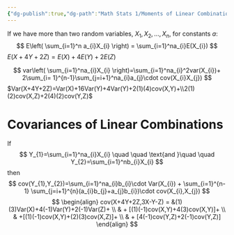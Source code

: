 ```yaml
---
{"dg-publish":true,"dg-path":"Math Stats 1/Moments of Linear Combinations.md","permalink":"/math-stats-1/moments-of-linear-combinations/","created":"2024-11-12T16:45:03.505-05:00","updated":"2025-07-07T18:02:31.360-04:00"}
---
```


If we have more than two random variables, $X_{1},X_{2},\dots,X_{n}$, for constants $a$:
$$
E\left( \sum_{i=1}^n a_{i}X_{i} \right) = \sum_{i=1}^na_{i}E(X_{i})
$$
$E(X+4Y+2Z)=E(X)+4E(Y)+2E(Z)$

$$
var\left( \sum_{i=1}^na_{i}X_{i} \right)=\sum_{i=1}^na_{i}^2var(X_{i})+ 2\sum_{i= 1}^{n-1}\sum_{j=i+1}^na_{i}a_{j}\cdot cov(X_{i}X_{j})
$$
$Var(X+4Y+2Z)=Var(X)+16Var(Y)+4Var(Y)+2(1)(4)cov(X,Y)+\\2(1)(2)cov(X,Z)+2(4)(2)cov(Y,Z)$
# Covariances of Linear Combinations
If
$$
Y_{1}=\sum_{i=1}^na_{i}X_{i} \quad \quad \text{and }\quad \quad Y_{2}=\sum_{i=1}^nb_{i}X_{i}
$$
then
$$
cov(Y_{1},Y_{2})=\sum_{i=1}^na_{i}b_{i}\cdot Var(X_{i}) + \sum_{i=1}^{n-1} \sum_{j=i+1}^{n}(a_{i}b_{j}+a_{j}b_{i})\cdot cov(X_{i},X_{j})
$$
$$
\begin{align}
cov(X+4Y+2Z,3X-Y-Z)  =  &(1)(3)Var(X)+4(-1)Var(Y)+2(-1)Var(Z)+ \\
   & + [(1)(-1)cov(X,Y)+4(3)cov(X,Y)]+ \\
 & +[(1)(-1)cov(X,Y)+(2)(3)cov(X,Z)]+ \\
  & + [4(-1)cov(Y,Z)+2(-1)cov(Y,Z)]
\end{align}
$$

